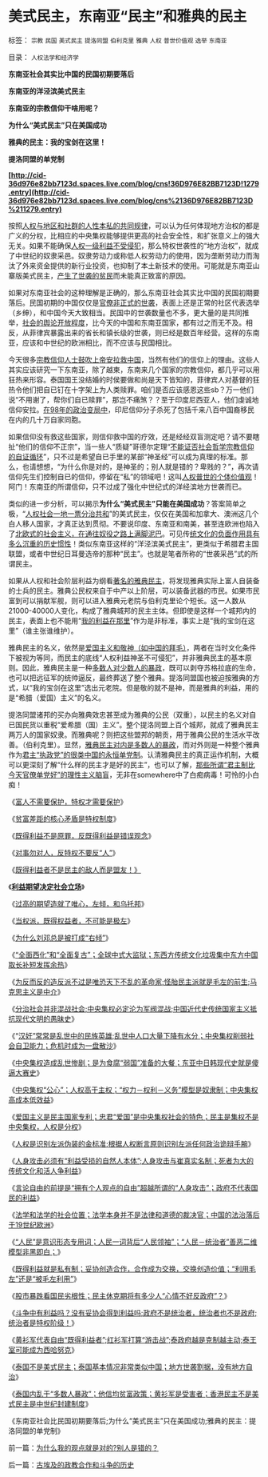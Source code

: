 # 美式民主，东南亚“民主”和雅典的民主

标签： `宗教` `民国` `美式民主` `提洛同盟` `伯利克里` `雅典` `人权` `普世价值观` `选举` `东南亚` 

目录： `人权法学和经济学`

**东南亚社会其实比中国的民国初期要落后**

**东南亚的洋泾滨美式民主**

**东南亚的宗教信仰干啥用呢？**

**为什么“美式民主”只在美国成功**

**雅典的民主：我的宝剑在这里！**

**提洛同盟的单党制**

**[http://cid-36d976e82bb7123d.spaces.live.com/blog/cns!36D976E82BB7123D!1279.entry](http://cid-36d976e82bb7123d.spaces.live.com/blog/cns%2136D976E82BB7123D%211279.entry)**

按照[人权与地区和社群的人性本私的共同规律](../../../2010/3/10/社会进化论中人类行为的内外一致性.md)，可以认为任何体现地方治权的都是广义的分权，比相应的中央集权能够提供更高的社会安全性，和扩张意义上的强大无关。如果不能确保[人权一级利益不受侵犯](../../../2010/1/24/人权完整性对国家利益的价值.md)，那么特权世袭性的“地方治权”，就成了中世纪的奴隶采邑。奴隶劳动力或称低人权劳动力的使用，因为垄断劳动力而淘汰了外来资金提供的新行业投资，也抑制了本土新技术的使用。可能就是东南亚山寨版美式民主，[产生了世袭的贫民](../../../2009/8/30/最贫困的人口是城市世袭贫困.md)而未能真正致富的原因。

如果对东南亚社会的这种理解是正确的，那么东南亚社会其实比中国的民国初期要落后。民国初期的中国仅仅是[官僚非正式的世袭](../../../2010/3/2/封建社会的权力世袭.md)，表面上还是正常的社区代表选举（乡绅），和中国今天大致相当。民国中的世袭数量也不多，更大量的是共同推举，[社会的舆论开放程度](../../../2009/6/21/舆论诱导推广科学的发展观.md)，比今天的中国和东南亚国家，都有过之而无不及。相反，从菲律宾暴露出来的省长和镇长级的世袭，则已经是数百年经营。这样的东南亚，应该和中世纪的欧洲相比，而不应该与民国相比。

今天很多[宗教信仰人士鼓吹上帝安拉救中国](../../../2010/4/13/宗教的目的和权力的起源；宗教不是迷信.md)，当然有他们的信仰上的理由。这些人其实应该研究一下东南亚，除了越柬，东南来几个国家的宗教信仰，都几乎可以用狂热来形容。泰国国王没结婚的时侯要做和尚是天下皆知的，菲律宾人对基督的狂热令他们把自已钉在十字架上为人类赎罪。咱们是否应该感恩这些sb？万一他们说“不用谢了，帮你们自已赎罪”，那岂不痛煞？？至于印度尼西亚人，他们虔诚地信仰安拉。[在98年的政治变局中](../../../2010/2/21/需要用谎言制造仇外所需的敌人吗？.md)，印尼信仰分子杀死了包括千来八百中国裔移民在内的几十万自家同胞。

如果信仰没有救这些国家，则信仰救中国的疗效，还是经经双盲测定吧？请不要瞎扯“他们的信仰不正宗”，当一些人“质疑”哥德尔定理“[不能证否社会哲学宗教信仰的自证循环](../../../2009/6/6/哥德尔悖论定理，唯心哲学的恶梦.md)”，只不过是希望自已手里的某部“神圣经”可以成为真理的标准。那么，也请想想，“为什么你是对的，是神圣的；别人就是错的？卑贱的？”，再次请信仰先生们控制自已的信仰，停留在“私”的领域吧！这叫[人权普世的个体价值观](../../../2009/6/9/正确处理宗教及唯心信仰和科学实证性的关系.md)！阿门！东南亚的所谓信仰，只不过成了强化中世纪式的洋经滨地方世袭而已。

类似的进一步分析，可以揭示**为什么“美式民主”只能在美国成功**？答案简单之极，“[人权社会一地一票分治共和](../../../2010/5/19/既得利益者与“统治者”全无关联.md)”的美式民主，仅仅在美国和加拿大、澳洲这几个白人移人国家，才真正达到贯彻。不要说印度、东南亚和南美，甚至连欧洲也陷入了[北欧式的社会主义，在通往奴役之路上满脚泥巴](../../../2009/11/15/民主“主义”乌托邦和北欧社会主义.md)。可见传[统文化的负面作用具有多么沉重的历史惯性](../../../2010/5/13/东西方传统文化垃圾取长补短发挥余热.md)！类似东南亚这样的“洋泾滨美式民主”，更类似于希腊君主国联盟，或者中世纪日耳曼选帝的那种“民主”。也就是笔者所称的“世袭采邑”式的所谓民主。

如果从人权和社会阶层利益为纲看[著名的雅典民主](../../../2008/9/6/为什么统一地中海世界是罗马,不是雅典.md)，将发现雅典实际上富人自装备的士兵的民主。雅典公民权来自于中产以上阶层，可以装备武器的市民。如果市民富到可以捐献军舰，则可以进入雅典元老院与伯利克里论个短长。这一人数从21000-40000人变化，构成了雅典城邦的民主主体。但即使是这样一个城邦内的民主，表面上也不能用“[我的利益在那里](http://blog.sina.com.cn/s/blog_5563a64d0100dfvx.html)”作为是非标准，事实上是“我的宝剑在这里”（谁主张谁维护）。

雅典民主的名义，依然是[爱国主义和敬神（如中国的拜毛）](../../../2010/5/17/袁腾飞绝没有人身攻击却遭毛派人身攻击.md)，两者在当时文化条件下被视为等同，而民主的底线“人权利益神圣不可侵犯”，并非雅典民主的基本原则。因此，雅典民主是一种[多数人对少数人的暴政](../../../2010/3/3/“少数服从多数”是反人权反民主的专治之源.md)，既可以剥夺苏格拉底的生命，也可以把远征军的统帅逼反，最终葬送了整个雅典。提洛同盟国也被迫按雅典的方式，以“我的宝剑在这里”选出元老院。但是敬的就不是神，而是雅典的利益，用的是“希腊（爱国）主义”的名义。

提洛同盟诸邦的买办向雅典效忠甚至成为雅典的公民（双重），以民主的名义对自已国民货以重税“爱希腊（国）主义”。整个提洛同盟上百个城邦，就成了雅典民主两万人的国家奴隶。而雅典呢？则把这些盟邦的朝贡，用于雅典公民的生活水平改善。（伯利克里）。显然，[雅典民主对内是多数人的暴政](../../../2010/3/3/为什么历史治乱循环总是不息更残暴？.md)，而对外则是一种整个雅典作为[君主“执政党”的很类中国的永恒单党制](../../../2009/9/13/三种利益体的民主设想构成天堂地狱史.md)。认清雅典民主的真正运作机制，大概可以更深刻了解“什么样的民主才是好的民主”，也可以了解，[那些所谓“君主制比今天官僚单党好”的理性主义脑盲](../../../2010/5/12/理性主义其实就是蠢猪主义,散户的“抗庄”能力.md)，无非在somewhere中了白痴病毒！可怜的小白痴！

《[富人不需要保护，特权才需要保护](../../../2009/8/27/富人不需要保护，特权才需要保护.md)》

《[贫富差距的核心矛盾是特权制度](../../../2009/8/28/贫富差距核心矛盾是特权等级文化.md)》

《[既得利益不是原罪，反既得利益是错误观念](../../../2009/8/28/反既得利益即“反利益可得”.md)》

《[对事勿对人，反特权不要反“人”](../../../2009/8/28/对事勿对人，反特权不要专反“人”.md)》

《[既得利益者不是民主的敌人而是盟友！》](../../../2009/8/28/已得利益者不是敌人而是盟友！.md)

《[**利益期望决定社会立场**](../../../2009/8/29/利益期望决定社会立场行为.md)》

《[过高的期望造就了唯心，左倾，和乌托邦](../../../2009/8/29/过高的期望造就了唯心，左倾，和乌托邦.md)》

《[当权派，既得权益者，不可能是极左](../../../2009/8/29/当权者不可能是太左.md)》

《[为什么刘邓总是被打成“右倾”](http://darthvad.blog.163.com/blog/static/53399470200973023758325/)》

《[“全面西化”和“全面复古”；全球中式大监狱；东西方传统文化垃圾集中东方中国取长补短发挥余热](../../../2010/5/13/东西方传统文化垃圾取长补短发挥余热.md)》

《[为反而反的造反派不过是唯恐天下不乱的革命家;怪胎民主派就是毛左的前生;马克思主义是中介](../../../2010/5/14/唯恐天下不乱的革命家.md)》

《[分治社会并非混战社会;中央集权必定沦为军阀混战;中国近代史传统国家主义抵抗现代文明的愚昧史](../../../2010/5/14/传统文化国家主义抵抗现代文明节节败退史.md)》

《“[汉奸”常常是乱世中的民族英雄;乱世中人口大量下降有水分；中央集权削弱社会自卫能力；危机时成为一盘散沙](../../../2010/5/15/中央集权社会危机时成为一盘散沙.md)》

《[中央集权造成乱世惨剧；是为食腐“弱国”准备的大餐；东亚中日韩现代史就是傻逼大赛史](../../../2010/5/15/乱世和血性和东亚傻逼大赛史.md)》

《[中央集权“公心”；人权高于主权；“权力－权利－义务”模型是奴隶制；中央集权高成本低效益](../../../2010/5/15/“权力－权利－义务”模型即奴隶制.md)》

《[爱国主义是民主国家专利；忠君“爱国”是中央集权社会的特色；民主是集权不是中央集权，人权是分权](../../../2010/5/17/爱国是民主国家的专利.md)》

《[人权是识别左派伪装的金标准;根据人权断言原则识别左派任何政治诡辩手腕](../../../2010/5/17/人权是识别极左伪装的金标准.md)》

《[人身攻击必须有“利益受损的自然人本体”;人身攻击与崔真实名制；死者为大的传统文化和活人争利益](../../../2010/5/17/袁腾飞绝没有人身攻击却遭毛派人身攻击.md)》

《[言论自由的前提是“拥有个人观点的自由”超越所谓的“人身攻击”；政府不代表国民的利益](http://blog.sina.com.cn/s/blog_5563a64d0100ii11.html)》

《[法学和法学的社会位置；法学本身并不是法律和道德的裁决官；中国的法治落后于19世纪欧洲](../../../2010/5/18/法学和法学的社会位置；法学不是善恶标准.md)》

《[“人民”是意识形态专用词；人民一词背后“人民领袖”；“人民－统治者”善恶二维模型非黑即白；](../../../2010/5/20/人民领袖人民爱，人民领袖爱人民.md)》

《[既得利益就是私有制；妥协创造合作，合作成为交换，交换创造价值；“利用毛左”还是“被毛左利用”](http://blog.sina.com.cn/s/blog_5563a64d0100iiqj.html)》

《[股市暴跌看国民劣根性；民主休克期将有多少人“心情不好反政府”？](../../../2010/5/19/股市暴跌看国民劣根性；场外资金入场了.md)》

《[斗争中有利益吗？没有妥协会得到利益吗;政府不是统治者，统治者也不是政府;统治者是特权阶级！](../../../2010/5/19/既得利益者与“统治者”全无关联.md)》

《[黄衫军代表自由“既得利益者”;红衫军打算“游击战”;泰政府越是克制越主动;泰王室可能成为西哈努克](../../../2010/5/19/泰政府越是克制越容易击败红衫军的游击理想.md)》

《[泰国不是美式民主；泰国基本情况非常类似中国；地方世袭割据，没有地方自治](../../../2010/5/20/泰国不是美式民主，难免动乱.md)》

《[泰国内乱于“多数人暴政”；他信均贫富政策；黄衫军是受害者；香港民主不是美式民主是中世纪封建制度](../../../2010/5/20/泰国动乱原因他信均贫富的多数人暴政.md)》

《东南亚社会比民国初期要落后;为什么“美式民主”只在美国成功;雅典的民主：提洛同盟的单党制》

前一篇：[为什么我的观点就是对的?别人是错的？](../../../2010/5/20/为什么我的观点就是对的？别人是错的？.md)

后一篇：[古埃及的政教合作和斗争的历史](../../../2010/5/21/古埃及的政教合作和斗争的历史.md)